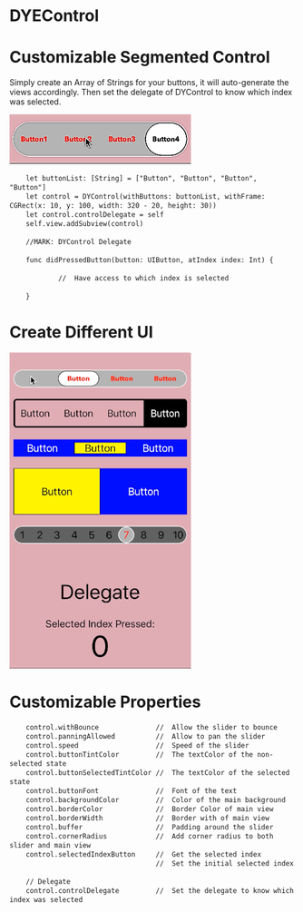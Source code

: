 # DYEControl
# Customizable Segmented Control
Simply create an Array of Strings for your buttons, it will auto-generate the views accordingly.
Then set the delegate of DYControl to know which index was selected.

![](https://raw.githubusercontent.com/dannyYassine/DYControl/master/DYControl1.gif)

        
        let buttonList: [String] = ["Button", "Button", "Button", "Button"]
        let control = DYControl(withButtons: buttonList, withFrame: CGRect(x: 10, y: 100, width: 320 - 20, height: 30))
        let control.controlDelegate = self
        self.view.addSubview(control)
        
        //MARK: DYControl Delegate
        
        func didPressedButton(button: UIButton, atIndex index: Int) {
        
                //  Have access to which index is selected
        
        }
        
# Create Different UI

![](https://raw.githubusercontent.com/dannyYassine/DYControl/master/DYRipple.gif)

# Customizable Properties

        control.withBounce              //  Allow the slider to bounce                  
        control.panningAllowed          //  Allow to pan the slider
        control.speed                   //  Speed of the slider
        control.buttonTintColor         //  The textColor of the non-selected state
        control.buttonSelectedTintColor //  The textColor of the selected state
        control.buttonFont              //  Font of the text
        control.backgroundColor         //  Color of the main background
        control.borderColor             //  Border Color of main view
        control.borderWidth             //  Border with of main view
        control.buffer                  //  Padding around the slider
        control.cornerRadius            //  Add corner radius to both slider and main view
        control.selectedIndexButton     //  Get the selected index
                                        //  Set the initial selected index
        
        // Delegate
        control.controlDelegate         //  Set the delegate to know which index was selected
        
